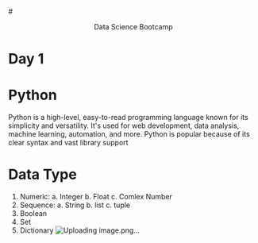 #<center>Data Science Bootcamp</center>
# Day 1
# Python 
Python is a high-level, easy-to-read programming language known for its simplicity and versatility. It's used for web development, data analysis, machine learning, automation, and more. Python is popular because of its clear syntax and vast library support
# Data Type
1. Numeric: 
   a. Integer
   b. Float
   c. Comlex Number
2. Sequence: 
   a. String
   b. list
   c. tuple
3. Boolean
4. Set
5. Dictionary
![Uploading image.png…]()
